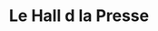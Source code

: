 ---
title: "Le Hall d la Presse"
url: /saint-jean-de-la-ruelle/le-hall-d-la-presse/
shop: Zeitungen
---